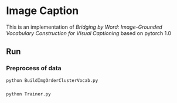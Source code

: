 # Image Caption

This is an implementation of *Bridging by Word: Image-Grounded Vocabulary Construction for Visual Captioning* based on pytorch 1.0

## Run

### Preprocess of data
```python3
python BuildImgOrderClusterVocab.py
```
### 
```python3
python Trainer.py 
```
